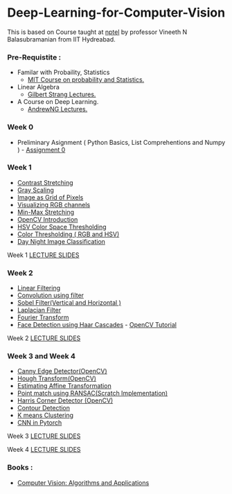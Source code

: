 # Deep-Learning-for-Computer-Vision

This is based on Course taught at [nptel](https://nptel.ac.in/courses/106/106/106106224/) by professor Vineeth N Balasubramanian from IIT Hydreabad. 

### Pre-Requistite :
   - Familar with Probaility, Statistics
        - [MIT Course on probability and Statistics.](https://www.youtube.com/watch?v=1uW3qMFA9Ho&list=PLUl4u3cNGP60hI9ATjSFgLZpbNJ7myAg6)
   - Linear Algebra 
        - [Gilbert Strang Lectures.](https://www.youtube.com/watch?v=7UJ4CFRGd-U&list=PLE7DDD91010BC51F8)
   - A Course on Deep Learning.
        - [AndrewNG Lectures.](https://www.deeplearning.ai)
### Week 0 
  - Preliminary Asignment ( Python Basics, List Comprehentions and Numpy ) - [Assignment 0](https://github.com/prajinkhadka/Deep-Learning-for-Computer-Vision/blob/master/Week%200/Assignment_0.ipynb)
  

### Week 1 
   - [Contrast Stretching](https://github.com/prajinkhadka/Deep-Learning-for-Computer-Vision/blob/master/Week%201/ContrastStretching.ipynb)
   - [Gray Scaling](https://github.com/prajinkhadka/Deep-Learning-for-Computer-Vision/blob/master/Week%201/GrayScaling.ipynb)
   - [Image as Grid of Pixels](https://github.com/prajinkhadka/Deep-Learning-for-Computer-Vision/blob/master/Week%201/Image%20as%20Grid%20of%20Pixels.ipynb)
   - [Visualizing RGB channels](https://github.com/prajinkhadka/Deep-Learning-for-Computer-Vision/blob/master/Week%201/Visualizing_RGB_Channels.ipynb)
   - [Min-Max Stretching](https://github.com/prajinkhadka/Deep-Learning-for-Computer-Vision/blob/master/Week%201/Min-Max%20Stretching%20.ipynb)
   - [OpenCV Introduction](https://github.com/prajinkhadka/Deep-Learning-for-Computer-Vision/blob/master/Week%201/opencv_Introduction.ipynb)
   - [HSV Color Space Thresholding](https://github.com/prajinkhadka/Deep-Learning-for-Computer-Vision/blob/master/Week%201/HSV%20Color%20space%20thresholding.ipynb)
   - [Color Thresholding ( RGB and HSV) ](https://github.com/prajinkhadka/Deep-Learning-for-Computer-Vision/blob/master/Week%201/Color%20Thresholding.ipynb)
   - [Day Night Image Classification](https://github.com/prajinkhadka/Deep-Learning-for-Computer-Vision/blob/master/Week%201/day_night_image_classification.ipynb)
   
  Week 1 [LECTURE SLIDES](https://drive.google.com/drive/folders/199Xs3MCDzIDNow7zdxGKMwdUiGpsBw3e?usp=sharing)

### Week 2 
   - [Linear Filtering](https://github.com/prajinkhadka/Deep-Learning-for-Computer-Vision/blob/master/Week%202/Linear%20Filter%2C%20Convolution%2C%20Sobel%20%2C%20Laplacian%20filter.ipynb)
   - [Convolution using filter](https://github.com/prajinkhadka/Deep-Learning-for-Computer-Vision/blob/master/Week%202/Linear%20Filter%2C%20Convolution%2C%20Sobel%20%2C%20Laplacian%20filter.ipynb)
   - [Sobel Filter(Vertical and Horizontal )](https://github.com/prajinkhadka/Deep-Learning-for-Computer-Vision/blob/master/Week%202/Linear%20Filter%2C%20Convolution%2C%20Sobel%20%2C%20Laplacian%20filter.ipynb)
   - [Laplacian Filter](https://github.com/prajinkhadka/Deep-Learning-for-Computer-Vision/blob/master/Week%202/Linear%20Filter%2C%20Convolution%2C%20Sobel%20%2C%20Laplacian%20filter.ipynb)
   - [Fourier Transform](https://github.com/prajinkhadka/Deep-Learning-for-Computer-Vision/blob/master/Week%202/Fourier%20Transform.ipynb)
   - [Face Detection using  Haar Cascades](https://github.com/prajinkhadka/Deep-Learning-for-Computer-Vision/blob/master/Week%202/Face%20Detection%20using%20Harrcascase.ipynb)
         - [OpenCV Tutorial](https://opencv-python-tutroals.readthedocs.io/en/latest/py_tutorials/py_objdetect/py_face_detection/py_face_detection.html)
   
   
  Week 2 [LECTURE SLIDES](https://drive.google.com/drive/folders/19qwMgf6H4JFQvbLL15_JhZRFktRSdxyU?usp=sharing)

### Week 3 and Week 4
   - [Canny Edge Detector(OpenCV)](https://github.com/prajinkhadka/Deep-Learning-for-Computer-Vision/blob/master/Week%203%20and%204/Canny%20Edge%20Detector%2CHough%20Transform%2C%20%20Affine%20Transformation%2C%20RANSAC%2C%20Harris%20Corner%20Detection%2C%20pytorch%20NN.ipynb)
   - [Hough Transform(OpenCV)](https://github.com/prajinkhadka/Deep-Learning-for-Computer-Vision/blob/master/Week%203%20and%204/Canny%20Edge%20Detector%2CHough%20Transform%2C%20%20Affine%20Transformation%2C%20RANSAC%2C%20Harris%20Corner%20Detection%2C%20pytorch%20NN.ipynb)
   - [Estimating Affine Transformation](https://github.com/prajinkhadka/Deep-Learning-for-Computer-Vision/blob/master/Week%203%20and%204/Canny%20Edge%20Detector%2CHough%20Transform%2C%20%20Affine%20Transformation%2C%20RANSAC%2C%20Harris%20Corner%20Detection%2C%20pytorch%20NN.ipynb)
   - [Point match using RANSAC(Scratch Implementation)](https://github.com/prajinkhadka/Deep-Learning-for-Computer-Vision/blob/master/Week%203%20and%204/Canny%20Edge%20Detector%2CHough%20Transform%2C%20%20Affine%20Transformation%2C%20RANSAC%2C%20Harris%20Corner%20Detection%2C%20pytorch%20NN.ipynb)
   - [Harris Corner Detector (OpenCV)](https://github.com/prajinkhadka/Deep-Learning-for-Computer-Vision/blob/master/Week%203%20and%204/Canny%20Edge%20Detector%2CHough%20Transform%2C%20%20Affine%20Transformation%2C%20RANSAC%2C%20Harris%20Corner%20Detection%2C%20pytorch%20NN.ipynb)
   - [Contour Detection](https://github.com/prajinkhadka/Deep-Learning-for-Computer-Vision/blob/master/Week%203%20and%204/Contour%20Detection%20and%20Features.ipynb)
   - [K means Clustering](https://github.com/prajinkhadka/Deep-Learning-for-Computer-Vision/blob/master/Week%203%20and%204/K%20means.ipynb)
   - [CNN in Pytorch](https://github.com/prajinkhadka/Deep-Learning-for-Computer-Vision/blob/master/Week%203%20and%204/Canny%20Edge%20Detector%2CHough%20Transform%2C%20%20Affine%20Transformation%2C%20RANSAC%2C%20Harris%20Corner%20Detection%2C%20pytorch%20NN.ipynb)

  Week 3 [LECTURE SLIDES](https://drive.google.com/drive/folders/11qRz_sCbmJdtTcPzsxyo-ox_qX_YDjRM?usp=sharing)
  
  Week 4 [LECTURE SLIDES](https://drive.google.com/drive/folders/1Oijez2m7aJkNJR675uQQhUIi3u96gNFt?usp=sharing)



### Books : 
  - [Computer Vision: Algorithms and Applications](https://szeliski.org/Book/drafts/SzeliskiBook_20100903_draft.pdf)

